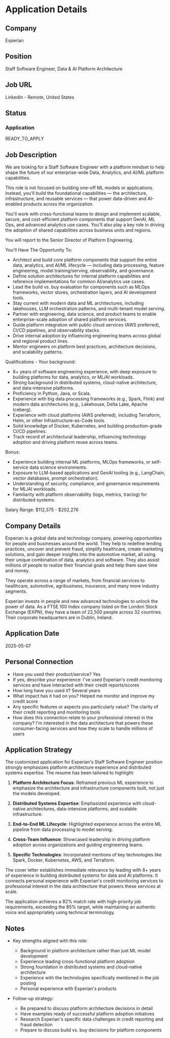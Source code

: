 # Application Details

## Company
Experian

## Position
Staff Software Engineer, Data & AI Platform Architecture

## Job URL
LinkedIn - Remote, United States

## Status
### Application
READY_TO_APPLY

## Job Description
We are looking for a Staff Software Engineer with a platform mindset to help shape the future of our enterprise-wide Data, Analytics, and AI/ML platform capabilities.

This role is not focused on building one-off ML models or applications. Instead, you'll build the foundational capabilities — the architecture, infrastructure, and reusable services — that power data-driven and AI-enabled products across the organization.

You'll work with cross-functional teams to design and implement scalable, secure, and cost-efficient platform components that support GenAI, ML Ops, and advanced analytics use cases. You'll also play a key role in driving the adoption of shared capabilities across business units and regions.

You will report to the Senior Director of Platform Engineering.

You'll Have The Opportunity To:
- Architect and build core platform components that support the entire data, analytics, and AI/ML lifecycle — including data processing, feature engineering, model training/serving, observability, and governance.
- Define solution architectures for internal platform capabilities and reference implementations for common AI/analytics use cases.
- Lead the build vs. buy evaluation for components such as MLOps frameworks, vector stores, orchestration layers, and AI development tools.
- Stay current with modern data and ML architectures, including lakehouses, LLM orchestration patterns, and multi-tenant model serving.
- Partner with engineering, data science, and product teams to enable enterprise-scale adoption of shared platform services.
- Guide platform integration with public cloud services (AWS preferred), CI/CD pipelines, and observability stacks.
- Drive internal adoption by influencing engineering teams across global and regional product lines.
- Mentor engineers on platform best practices, architecture decisions, and scalability patterns.

Qualifications - Your background:
- 8+ years of software engineering experience, with deep exposure to building platforms for data, analytics, or ML/AI workloads.
- Strong background in distributed systems, cloud-native architecture, and data-intensive platforms.
- Proficiency in Python, Java, or Scala.
- Experience with big data processing frameworks (e.g., Spark, Flink) and modern data architectures (e.g., Lakehouse, Delta Lake, Apache Iceberg).
- Experience with cloud platforms (AWS preferred), including Terraform, Helm, or other Infrastructure-as-Code tools.
- Solid knowledge of Docker, Kubernetes, and building production-grade CI/CD pipelines.
- Track record of architectural leadership, influencing technology adoption and driving platform reuse across teams.

Bonus:
- Experience building internal ML platforms, MLOps frameworks, or self-service data science environments.
- Exposure to LLM-based applications and GenAI tooling (e.g., LangChain, vector databases, prompt orchestration).
- Understanding of security, compliance, and governance requirements for ML/AI workloads.
- Familiarity with platform observability (logs, metrics, tracing) for distributed systems.

Salary Range: $112,375 - $202,276

## Company Details
Experian is a global data and technology company, powering opportunities for people and businesses around the world. They help to redefine lending practices, uncover and prevent fraud, simplify healthcare, create marketing solutions, and gain deeper insights into the automotive market, all using their unique combination of data, analytics and software. They also assist millions of people to realize their financial goals and help them save time and money.

They operate across a range of markets, from financial services to healthcare, automotive, agribusiness, insurance, and many more industry segments.

Experian invests in people and new advanced technologies to unlock the power of data. As a FTSE 100 Index company listed on the London Stock Exchange (EXPN), they have a team of 22,500 people across 32 countries. Their corporate headquarters are in Dublin, Ireland.

## Application Date
2025-05-07

## Personal Connection
- Have you used their product/service? Yes
- If yes, describe your experience: I've used Experian's credit monitoring services and have interacted with their credit reports/scores
- How long have you used it? Several years
- What impact has it had on you? Helped me monitor and improve my credit score
- Any specific features or aspects you particularly value? The clarity of their credit reporting and monitoring tools
- How does this connection relate to your professional interest in the company? I'm interested in the data architecture that powers these consumer-facing services and how they scale to handle millions of users

## Application Strategy
The customized application for Experian's Staff Software Engineer position strongly emphasizes platform architecture experience and distributed systems expertise. The resume has been tailored to highlight:

1. **Platform Architecture Focus**: Reframed previous ML experience to emphasize the architecture and infrastructure components built, not just the models developed.

2. **Distributed Systems Expertise**: Emphasized experience with cloud-native architectures, data-intensive platforms, and scalable infrastructure.

3. **End-to-End ML Lifecycle**: Highlighted experience across the entire ML pipeline from data processing to model serving.

4. **Cross-Team Influence**: Showcased leadership in driving platform adoption across organizations and guiding engineering teams.

5. **Specific Technologies**: Incorporated mentions of key technologies like Spark, Docker, Kubernetes, AWS, and Terraform.

The cover letter establishes immediate relevance by leading with 8+ years of experience in building distributed systems for data and AI platforms. It connects personal experience with Experian's credit monitoring services to professional interest in the data architecture that powers these services at scale.

The application achieves a 92% match rate with high-priority job requirements, exceeding the 85% target, while maintaining an authentic voice and appropriately using technical terminology.

## Notes
- Key strengths aligned with this role:
  - Background in platform architecture rather than just ML model development
  - Experience leading cross-functional platform adoption
  - Strong foundation in distributed systems and cloud-native architecture
  - Experience with the technologies specifically mentioned in the job posting
  - Personal experience with Experian's products
  
- Follow-up strategy:
  - Be prepared to discuss platform architecture decisions in detail
  - Have examples ready of successful platform adoption initiatives
  - Research Experian's specific data challenges in credit reporting and fraud detection
  - Prepare to discuss build vs. buy decisions for platform components